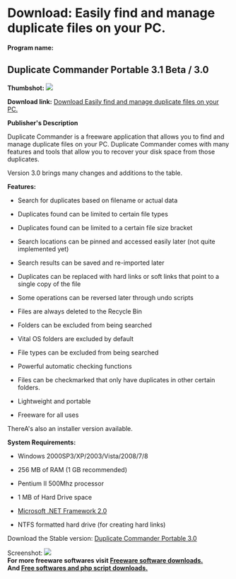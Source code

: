 # Download: Easily find and manage duplicate files on your PC.

**Program name:**

## Duplicate Commander Portable 3.1 Beta / 3.0

  
**Thumbshot:** ![](http://www.freewarefiles.com/screenshot/duplicatecmmndr3_md.jpg)   
  
**Download link:** [Download Easily find and manage duplicate files on your PC.](http://freesoftwares.boysofts.com/Duplicate-Commander-Portable_program_60253.html)  
  


**Publisher's Description**  
  


Duplicate Commander is a freeware application that allows you to find and manage duplicate files on your PC. Duplicate Commander comes with many features and tools that allow you to recover your disk space from those duplicates. 

Version 3.0 brings many changes and additions to the table.

**Features:**

  * Search for duplicates based on filename or actual data  

  * Duplicates found can be limited to certain file types  

  * Duplicates found can be limited to a certain file size bracket  

  * Search locations can be pinned and accessed easily later (not quite implemented yet)  

  * Search results can be saved and re-imported later  

  * Duplicates can be replaced with hard links or soft links that point to a single copy of the file  

  * Some operations can be reversed later through undo scripts  

  * Files are always deleted to the Recycle Bin  

  * Folders can be excluded from being searched  

  * Vital OS folders are excluded by default  

  * File types can be excluded from being searched  

  * Powerful automatic checking functions  

  * Files can be checkmarked that only have duplicates in other certain folders.  

  * Lightweight and portable  

  * Freeware for all uses  

ThereA's also an installer version available. 

**System Requirements:**

  * Windows 2000SP3/XP/2003/Vista/2008/7/8  

  * 256 MB of RAM (1 GB recommended)  

  * Pentium II 500Mhz processor  

  * 1 MB of Hard Drive space  

  * [Microsoft .NET Framework 2.0](http://www.microsoft.com/downloads/en/details.aspx?FamilyID=0856eacb-4362-4b0d-8edd-%0D%0A%0D%0Aaab15c5e04f5&displaylang=en)
  * NTFS formatted hard drive (for creating hard links)  


Download the Stable version: [Duplicate Commander Portable 3.0](http://www.rayburnsoft.net/software/dcportable.zip)

  
  
Screenshot: ![](http://www.freewarefiles.com/screenshot/duplicatecmmndr3.jpg)   
**For more freeware softwares visit [Freeware software downloads.](http://freesoftwares.boysofts.com/)**   
**And [Free softwares and php script downloads.](http://www.boysofts.com/)**
